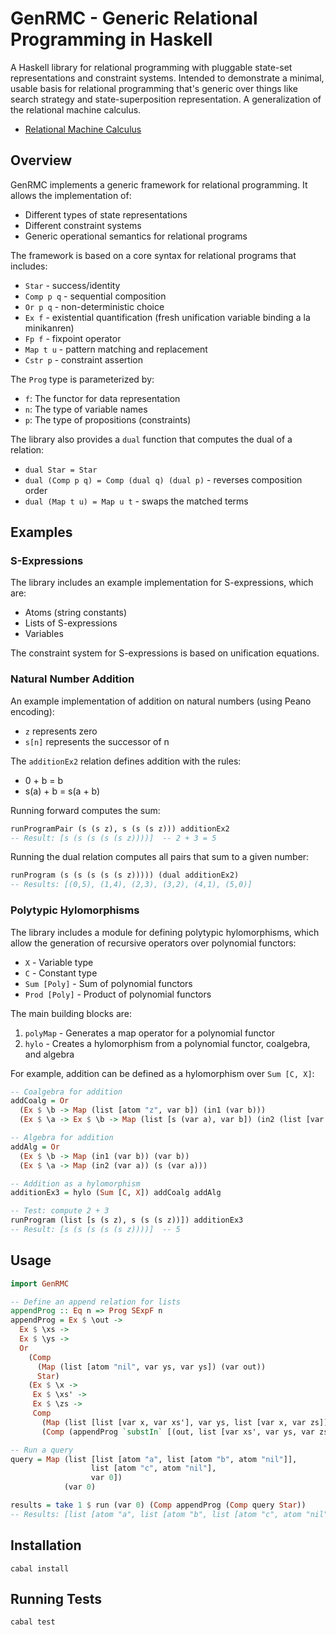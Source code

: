 # GenRMC - Generic Relational Programming in Haskell

A Haskell library for relational programming with pluggable state-set representations and constraint systems. Intended to demonstrate a minimal, usable basis for relational programming that's generic over things like search strategy and state-superposition representation. A generalization of the relational machine calculus.

- [Relational Machine Calculus](https://arxiv.org/abs/2405.10801)

## Overview

GenRMC implements a generic framework for relational programming. It allows the implementation of:

- Different types of state representations
- Different constraint systems
- Generic operational semantics for relational programs

The framework is based on a core syntax for relational programs that includes:

- `Star` - success/identity
- `Comp p q` - sequential composition
- `Or p q` - non-deterministic choice
- `Ex f` - existential quantification (fresh unification variable binding a la minikanren)
- `Fp f` - fixpoint operator
- `Map t u` - pattern matching and replacement
- `Cstr p` - constraint assertion

The `Prog` type is parameterized by:
- `f`: The functor for data representation
- `n`: The type of variable names
- `p`: The type of propositions (constraints)

The library also provides a `dual` function that computes the dual of a relation:

- `dual Star = Star`
- `dual (Comp p q) = Comp (dual q) (dual p)` - reverses composition order
- `dual (Map t u) = Map u t` - swaps the matched terms

## Examples

### S-Expressions

The library includes an example implementation for S-expressions, which are:
- Atoms (string constants)
- Lists of S-expressions
- Variables

The constraint system for S-expressions is based on unification equations.

### Natural Number Addition

An example implementation of addition on natural numbers (using Peano encoding):
- `z` represents zero
- `s[n]` represents the successor of n

The `additionEx2` relation defines addition with the rules:
- 0 + b = b
- s(a) + b = s(a + b)

Running forward computes the sum:
```haskell
runProgramPair (s (s z), s (s (s z))) additionEx2
-- Result: [s (s (s (s (s z))))]  -- 2 + 3 = 5
```

Running the dual relation computes all pairs that sum to a given number:
```haskell
runProgram (s (s (s (s (s z))))) (dual additionEx2)
-- Results: [(0,5), (1,4), (2,3), (3,2), (4,1), (5,0)]
```

### Polytypic Hylomorphisms

The library includes a module for defining polytypic hylomorphisms, which allow the generation of recursive operators over polynomial functors:

- `X` - Variable type
- `C` - Constant type
- `Sum [Poly]` - Sum of polynomial functors
- `Prod [Poly]` - Product of polynomial functors

The main building blocks are:

1. `polyMap` - Generates a map operator for a polynomial functor
2. `hylo` - Creates a hylomorphism from a polynomial functor, coalgebra, and algebra

For example, addition can be defined as a hylomorphism over `Sum [C, X]`:

```haskell
-- Coalgebra for addition
addCoalg = Or
  (Ex $ \b -> Map (list [atom "z", var b]) (in1 (var b)))
  (Ex $ \a -> Ex $ \b -> Map (list [s (var a), var b]) (in2 (list [var a, var b])))

-- Algebra for addition
addAlg = Or
  (Ex $ \b -> Map (in1 (var b)) (var b))
  (Ex $ \a -> Map (in2 (var a)) (s (var a)))

-- Addition as a hylomorphism
additionEx3 = hylo (Sum [C, X]) addCoalg addAlg

-- Test: compute 2 + 3
runProgram (list [s (s z), s (s (s z))]) additionEx3
-- Result: [s (s (s (s (s z))))]  -- 5
```

## Usage

```haskell
import GenRMC

-- Define an append relation for lists
appendProg :: Eq n => Prog SExpF n
appendProg = Ex $ \out -> 
  Ex $ \xs ->
  Ex $ \ys ->
  Or
    (Comp 
      (Map (list [atom "nil", var ys, var ys]) (var out))
      Star)
    (Ex $ \x ->
     Ex $ \xs' ->
     Ex $ \zs ->
     Comp
       (Map (list [list [var x, var xs'], var ys, list [var x, var zs]]) (var out))
       (Comp (appendProg `substIn` [(out, list [var xs', var ys, var zs])]) Star))

-- Run a query
query = Map (list [list [atom "a", list [atom "b", atom "nil"]], 
                  list [atom "c", atom "nil"],
                  var 0]) 
            (var 0)

results = take 1 $ run (var 0) (Comp appendProg (Comp query Star))
-- Results: [list [atom "a", list [atom "b", list [atom "c", atom "nil"]]]]
```

## Installation

```
cabal install
```

## Running Tests

```
cabal test
```

